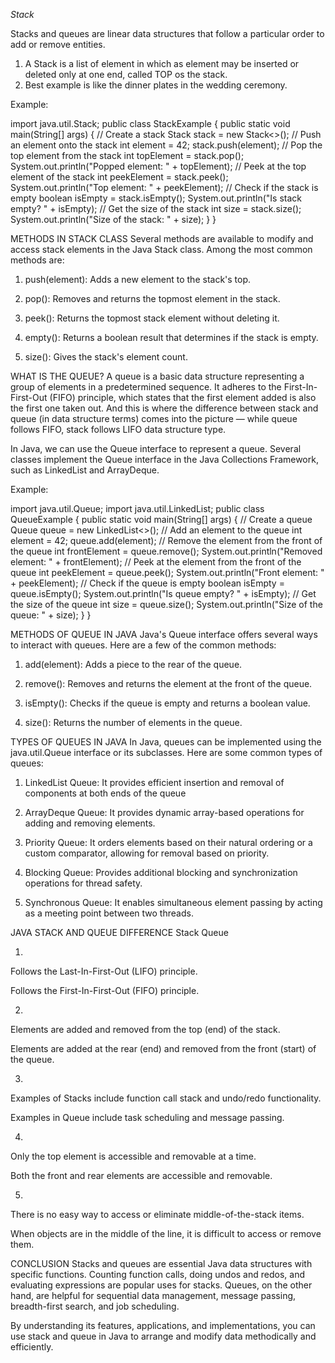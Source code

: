 *Stack*

Stacks and queues are linear data structures that follow a particular order to add or remove entities.
1. A Stack is a list of element in which as element may be inserted or deleted only at one end, called TOP os the stack.
2. Best example is like the dinner plates in the wedding ceremony.

Example:

import java.util.Stack;
public class StackExample {
    public static void main(String[] args) {
        // Create a stack
        Stack<Integer> stack = new Stack<>();
        // Push an element onto the stack
        int element = 42;
        stack.push(element);
        // Pop the top element from the stack
        int topElement = stack.pop();
        System.out.println("Popped element: " + topElement);
        // Peek at the top element of the stack
        int peekElement = stack.peek();
        System.out.println("Top element: " + peekElement);
        // Check if the stack is empty
        boolean isEmpty = stack.isEmpty();
        System.out.println("Is stack empty? " + isEmpty);
        // Get the size of the stack
        int size = stack.size();
        System.out.println("Size of the stack: " + size);
    }
}

METHODS IN STACK CLASS
Several methods are available to modify and access stack elements in the Java Stack class. Among the most common methods are:

1. push(element): Adds a new element to the stack's top.

2. pop(): Removes and returns the topmost element in the stack.

3. peek(): Returns the topmost stack element without deleting it.

4. empty(): Returns a boolean result that determines if the stack is empty.

5. size(): Gives the stack's element count.



WHAT IS THE QUEUE?
A queue is a basic data structure representing a group of elements in a predetermined sequence. It adheres to the First-In-First-Out (FIFO) principle, which states that the first element added is also the first one taken out. And this is where the difference between stack and queue (in data structure terms) comes into the picture — while queue follows FIFO, stack follows LIFO data structure type.

In Java, we can use the Queue interface to represent a queue. Several classes implement the Queue interface in the Java Collections Framework, such as LinkedList and ArrayDeque.

Example:

import java.util.Queue;
import java.util.LinkedList;
public class QueueExample {
    public static void main(String[] args) {
        // Create a queue
        Queue<Integer> queue = new LinkedList<>();
        // Add an element to the queue
        int element = 42;
        queue.add(element);
        // Remove the element from the front of the queue
        int frontElement = queue.remove();
        System.out.println("Removed element: " + frontElement);
        // Peek at the element from the front of the queue
        int peekElement = queue.peek();
        System.out.println("Front element: " + peekElement);
        // Check if the queue is empty
        boolean isEmpty = queue.isEmpty();
        System.out.println("Is queue empty? " + isEmpty);
        // Get the size of the queue
        int size = queue.size();
        System.out.println("Size of the queue: " + size);
    }
}

METHODS OF QUEUE IN JAVA
Java's Queue interface offers several ways to interact with queues. Here are a few of the common methods:

1. add(element): Adds a piece to the rear of the queue.

2. remove(): Removes and returns the element at the front of the queue.

3. isEmpty(): Checks if the queue is empty and returns a boolean value.

4. size(): Returns the number of elements in the queue.


TYPES OF QUEUES IN JAVA
In Java, queues can be implemented using the java.util.Queue interface or its subclasses. Here are some common types of queues:

1. LinkedList Queue: It provides efficient insertion and removal of components at both ends of the queue

2. ArrayDeque Queue: It provides dynamic array-based operations for adding and removing elements.

3. Priority Queue: It orders elements based on their natural ordering or a custom comparator, allowing for removal based on priority.

4. Blocking Queue: Provides additional blocking and synchronization operations for thread safety.

5. Synchronous Queue: It enables simultaneous element passing by acting as a meeting point between two threads.


JAVA STACK AND QUEUE DIFFERENCE
Stack
Queue

1.

Follows the Last-In-First-Out (LIFO) principle.

Follows the First-In-First-Out (FIFO) principle.

2.

Elements are added and removed from the top (end) of the stack.

Elements are added at the rear (end) and removed from the front (start) of the queue.

3.

Examples of Stacks include function call stack and undo/redo functionality.

Examples in Queue include task scheduling and message passing.

4.

Only the top element is accessible and removable at a time.

Both the front and rear elements are accessible and removable.

5.

There is no easy way to access or eliminate middle-of-the-stack items.

When objects are in the middle of the line, it is difficult to access or remove them.


CONCLUSION
Stacks and queues are essential Java data structures with specific functions. Counting function calls, doing undos and redos, and evaluating expressions are popular uses for stacks. Queues, on the other hand, are helpful for sequential data management, message passing, breadth-first search, and job scheduling.

By understanding its features, applications, and implementations, you can use stack and queue in Java to arrange and modify data methodically and efficiently.